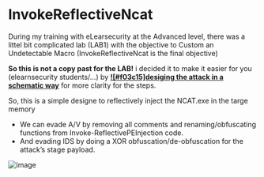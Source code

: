 # InvokeReflectiveNcat
During my training with eLearsecurity at the Advanced level, there was a littel bit complicated lab (LAB1) with the objective to Custom an Undetectable Macro (InvokeReflectiveNcat is the final objective)

**So this is not a copy past for the LAB!**
i decided it to make it easier for you (elearnsecurity students/...) by <ins>**![#f03c15]desiging the attack in a schematic way**</ins> for more clarity for the steps.

So, this is a simple designe to reflectively inject the NCAT.exe in the targe memory
- We can evade A/V by removing all comments and renaming/obfuscating functions from Invoke-ReflectivePEInjection code.
- And evading IDS by doing a XOR obfuscation/de-obfuscation for the attack’s stage payload.

![image](https://user-images.githubusercontent.com/26716241/132065528-3246c9f0-3e0a-451a-89fa-8fc43cdd13e1.png)
